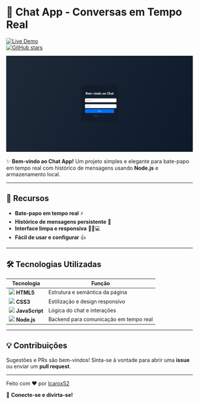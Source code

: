 # 💬 Chat App - Conversas em Tempo Real  

[![Live Demo](https://img.shields.io/badge/Demo-Live%20Site-brightgreen?style=for-the-badge)](https://icarox52.github.io/chat/)  
[![GitHub stars](https://img.shields.io/github/stars/Icarox52/chat?style=for-the-badge)](https://github.com/Icarox52/chat/stargazers)  

<a href="https://icarox52.github.io/chat/"><img src="https://github.com/Icarox52/chat/blob/main/Captura%20de%20tela%202025-07-02%20114542.png"/></a>  

✨ **Bem-vindo ao Chat App!** Um projeto simples e elegante para bate-papo em tempo real com histórico de mensagens usando **Node.js** e armazenamento local.  

---

## 🚀 Recursos  

- **Bate-papo em tempo real** ⚡  
- **Histórico de mensagens persistente** 📜  
- **Interface limpa e responsiva** 🎨📱💻  
- **Fácil de usar e configurar** 👍  

---

## 🛠️ Tecnologias Utilizadas  

| Tecnologia | Função |
|------------|--------|
| <img src="https://cdn.jsdelivr.net/gh/devicons/devicon/icons/html5/html5-original.svg" width="20"/> **HTML5** | Estrutura e semântica da página |
| <img src="https://cdn.jsdelivr.net/gh/devicons/devicon/icons/css3/css3-original.svg" width="20"/> **CSS3** | Estilização e design responsivo |
| <img src="https://cdn.jsdelivr.net/gh/devicons/devicon/icons/javascript/javascript-original.svg" width="20"/> **JavaScript** | Lógica do chat e interações |
| <img src="https://cdn.jsdelivr.net/gh/devicons/devicon/icons/nodejs/nodejs-original.svg" width="20"/> **Node.js** | Backend para comunicação em tempo real |

---

## 💡 Contribuições  

Sugestões e PRs são bem-vindos! Sinta-se à vontade para abrir uma **issue** ou enviar um **pull request**.  

---  

Feito com ❤️ por [Icarox52](https://github.com/Icarox52)  

💬 **Conecte-se e divirta-se!**

